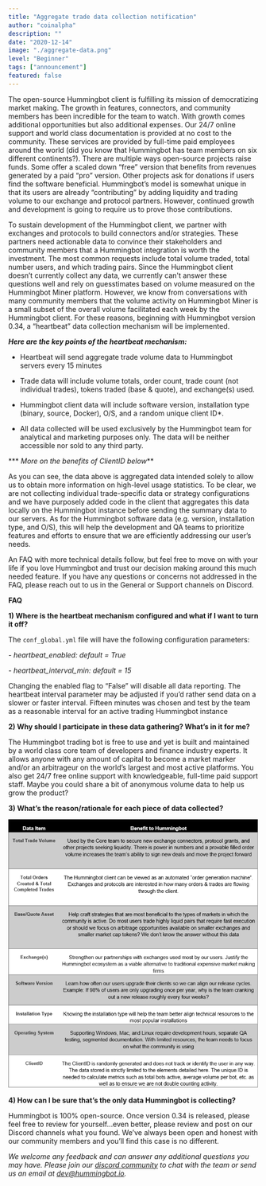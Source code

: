 ```yaml
---
title: "Aggregate trade data collection notification"
author: "coinalpha"
description: ""
date: "2020-12-14"
image: "./aggregate-data.png"
level: "Beginner"
tags: ["announcement"]
featured: false
---
```


The open-source Hummingbot client is fulfilling its mission of democratizing market making. The growth in features, connectors, and community members has been incredible for the team to watch. With growth comes additional opportunities but also additional expenses. Our 24/7 online support and world class documentation is provided at no cost to the community. These services are provided by full-time paid employees around the world (did you know that Hummingbot has team members on six different continents?). There are multiple ways open-source projects raise funds. Some offer a scaled down “free” version that benefits from revenues generated by a paid “pro” version. Other projects ask for donations if users find the software beneficial. Hummingbot’s model is somewhat unique in that its users are already “contributing” by adding liquidity and trading volume to our exchange and protocol partners. However, continued growth and development is going to require us to prove those contributions.

To sustain development of the Hummingbot client, we partner with exchanges and protocols to build connectors and/or strategies. These partners need actionable data to convince their stakeholders and community members that a Hummingbot integration is worth the investment. The most common requests include total volume traded, total number users, and which trading pairs. Since the Hummingbot client doesn’t currently collect any data, we currently can't answer these questions well and rely on guesstimates based on volume measured on the Hummingbot Miner platform. However, we know from conversations with many community members that the volume activity on Hummingbot Miner is a small subset of the overall volume facilitated each week by the Hummingbot client. For these reasons, beginning with Hummingbot version 0.34, a “heartbeat” data collection mechanism will be implemented.


<!-- more -->

***Here are the key points of the heartbeat mechanism:***

- Heartbeat will send aggregate trade volume data to Hummingbot servers every 15 minutes

- Trade data will include volume totals, order count, trade count (not individual trades), tokens traded (base & quote), and exchange(s) used.

- Hummingbot client data will include software version, installation type (binary, source, Docker), O/S, and a random unique client ID*.

-  All data collected will be used exclusively by the Hummingbot team for analytical and marketing purposes only. The data will be neither accessible nor sold to any third party.

*** *More on the benefits of ClientID below***

As you can see, the data above is aggregated data intended solely to allow us to obtain more information on high-level usage statistics.  To be clear, we are not collecting individual trade-specific data or strategy configurations and we have purposely added code in the client that aggregates this data locally on the Hummingbot instance before sending the summary data to our servers.  As for the Hummingbot software data (e.g. version, installation type, and O/S), this will help the development and QA teams to prioritize features and efforts to ensure that we are efficiently addressing our user’s needs.

An FAQ with more technical details follow, but feel free to move on with your life if you love Hummingbot and trust our decision making around this much needed feature. If you have any questions or concerns not addressed in the FAQ, please reach out to us in the General or Support channels on Discord.

**FAQ**

**1)  Where is the heartbeat mechanism configured and what if I want to turn it off?**

The `conf_global.yml` file will have the following configuration parameters:

*- heartbeat_enabled: default = True*

*- heartbeat_interval_min: default = 15*

Changing the enabled flag to “False” will disable all data reporting. The heartbeat interval parameter may be adjusted if you’d rather send data on a slower or faster interval. Fifteen minutes was chosen and test by the team as a reasonable interval for an active trading Hummingbot instance

**2)  Why should I participate in these data gathering? What’s in it for me?**

The Hummingbot trading bot is free to use and yet is built and maintained by a world class core team of developers and finance industry experts. It allows anyone with any amount of capital to become a market marker and/or an arbitrageur on the world’s largest and most active platforms. You also get 24/7 free online support with knowledgeable, full-time paid support staff. Maybe you could share a bit of anonymous volume data to help us grow the product?

**3) What’s the reason/rationale for each piece of data collected?**

![](./data_item.png)

**4) How can I be sure that’s the only data Hummingbot is collecting?**

Hummingbot is 100% open-source. Once version 0.34 is released, please feel free to review for yourself…even better, please review and post on our Discord channels what you found. We’ve always been open and honest with our community members and you’ll find this case is no different.

*We welcome any feedback and can answer any additional questions you may have.  Please join our [discord community](https://discord.hummingbot.io) to chat with the team or send us an email at [dev@hummingbot.io](mailto:dev@hummingbot.io).*
